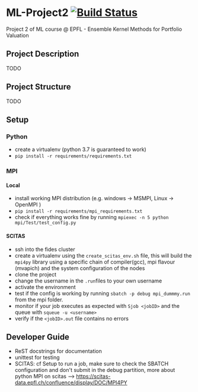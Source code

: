 # ML-Project2 [![Build Status](https://travis-ci.org/tlpss/ML-Project2.svg?branch=master)](https://travis-ci.org/tlpss/ML-Project2)
Project 2 of ML course @ EPFL - Ensemble Kernel Methods for Portfolio Valuation

## Project Description 
TODO
## Project Structure
TODO
## Setup
### Python 
- create a virtualenv (python 3.7 is guaranteed to work)
- `pip install -r requirements/requirements.txt`

### MPI
#### Local
- install working MPI distribution (e.g. windows -> MSMPI, Linux -> OpenMPI )
- `pip install -r requirements/mpi_requirements.txt`
- check if everything works fine by running `mpiexec -n 5 python mpi/Test/test_config.py`

#### SCITAS
- ssh into the fides cluster
- create a virtualenv using the `create_scitas_env.sh` file, this will build the `mpi4py` library using a specific chain of compiler(gcc), mpi flavour (mvapich) and the system configuration of the nodes 
- clone the project 
- change the username in the `.run`files to your own username 
- activate the environment
- test if the config is working by running `sbatch -p debug mpi_dummmy.run` from the mpi folder.
- monitor if your job executes as expected with `Sjob <jobID>` and the queue with `squeue -u <username>`
- verify  if the `<jobID>.out` file contains no errors

## Developer Guide 
- ReST docstrings for documentation
- unittest for testing
- SCITAS: cf Setup to run a job, make sure to check the SBATCH configuration and don't submit in the debug partition, more about python MPI on scitas --> https://scitas-data.epfl.ch/confluence/display/DOC/MPI4PY



